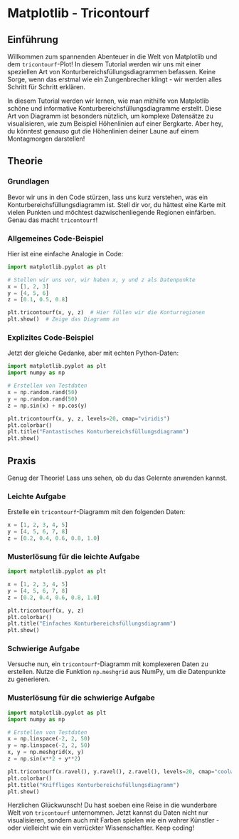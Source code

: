 # Matplotlib - Tricontourf

## Einführung

Willkommen zum spannenden Abenteuer in die Welt von Matplotlib und dem `tricontourf`-Plot! In diesem Tutorial werden wir uns mit einer speziellen Art von Konturbereichsfüllungsdiagrammen befassen. Keine Sorge, wenn das erstmal wie ein Zungenbrecher klingt - wir werden alles Schritt für Schritt erklären.

In diesem Tutorial werden wir lernen, wie man mithilfe von Matplotlib schöne und informative Konturbereichsfüllungsdiagramme erstellt. Diese Art von Diagramm ist besonders nützlich, um komplexe Datensätze zu visualisieren, wie zum Beispiel Höhenlinien auf einer Bergkarte. Aber hey, du könntest genauso gut die Höhenlinien deiner Laune auf einem Montagmorgen darstellen!

## Theorie

### Grundlagen

Bevor wir uns in den Code stürzen, lass uns kurz verstehen, was ein Konturbereichsfüllungsdiagramm ist. Stell dir vor, du hättest eine Karte mit vielen Punkten und möchtest dazwischenliegende Regionen einfärben. Genau das macht `tricontourf`! 

### Allgemeines Code-Beispiel

Hier ist eine einfache Analogie in Code:

```python
import matplotlib.pyplot as plt

# Stellen wir uns vor, wir haben x, y und z als Datenpunkte
x = [1, 2, 3]
y = [4, 5, 6]
z = [0.1, 0.5, 0.8]

plt.tricontourf(x, y, z)  # Hier füllen wir die Konturregionen
plt.show()  # Zeige das Diagramm an
```

### Explizites Code-Beispiel

Jetzt der gleiche Gedanke, aber mit echten Python-Daten:

```python
import matplotlib.pyplot as plt
import numpy as np

# Erstellen von Testdaten
x = np.random.rand(50)
y = np.random.rand(50)
z = np.sin(x) + np.cos(y)

plt.tricontourf(x, y, z, levels=20, cmap="viridis")  
plt.colorbar()  
plt.title("Fantastisches Konturbereichsfüllungsdiagramm")
plt.show()
```

## Praxis

Genug der Theorie! Lass uns sehen, ob du das Gelernte anwenden kannst.

### Leichte Aufgabe

Erstelle ein `tricontourf`-Diagramm mit den folgenden Daten:

```python
x = [1, 2, 3, 4, 5]
y = [4, 5, 6, 7, 8]
z = [0.2, 0.4, 0.6, 0.8, 1.0]
```

### Musterlösung für die leichte Aufgabe

```python
import matplotlib.pyplot as plt

x = [1, 2, 3, 4, 5]
y = [4, 5, 6, 7, 8]
z = [0.2, 0.4, 0.6, 0.8, 1.0]

plt.tricontourf(x, y, z)
plt.colorbar()
plt.title("Einfaches Konturbereichsfüllungsdiagramm")
plt.show()
```

### Schwierige Aufgabe

Versuche nun, ein `tricontourf`-Diagramm mit komplexeren Daten zu erstellen. Nutze die Funktion `np.meshgrid` aus NumPy, um die Datenpunkte zu generieren.

### Musterlösung für die schwierige Aufgabe

```python
import matplotlib.pyplot as plt
import numpy as np

# Erstellen von Testdaten
x = np.linspace(-2, 2, 50)
y = np.linspace(-2, 2, 50)
x, y = np.meshgrid(x, y)
z = np.sin(x**2 + y**2)

plt.tricontourf(x.ravel(), y.ravel(), z.ravel(), levels=20, cmap="coolwarm")
plt.colorbar()
plt.title("Kniffliges Konturbereichsfüllungsdiagramm")
plt.show()
```

Herzlichen Glückwunsch! Du hast soeben eine Reise in die wunderbare Welt von `tricontourf` unternommen. Jetzt kannst du Daten nicht nur visualisieren, sondern auch mit Farben spielen wie ein wahrer Künstler - oder vielleicht wie ein verrückter Wissenschaftler. Keep coding!
```